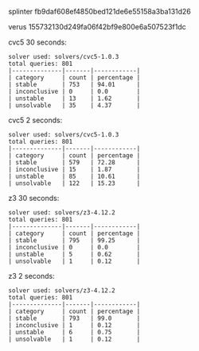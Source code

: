 splinter
fb9daf608ef4850bed121de6e55158a3ba131d26

verus
155732130d249fa06f42bf9e800e6a507523f1dc

cvc5 30 seconds: 

```
solver used: solvers/cvc5-1.0.3
total queries: 801
|--------------|-------|------------|
| category     | count | percentage |
| stable       | 753   | 94.01      |
| inconclusive | 0     | 0.0        |
| unstable     | 13    | 1.62       |
| unsolvable   | 35    | 4.37       |
```

cvc5 2 seconds: 
```
solver used: solvers/cvc5-1.0.3
total queries: 801
|--------------|-------|------------|
| category     | count | percentage |
| stable       | 579   | 72.28      |
| inconclusive | 15    | 1.87       |
| unstable     | 85    | 10.61      |
| unsolvable   | 122   | 15.23      |

```

z3 30 seconds:
```
solver used: solvers/z3-4.12.2
total queries: 801
|--------------|-------|------------|
| category     | count | percentage |
| stable       | 795   | 99.25      |
| inconclusive | 0     | 0.0        |
| unstable     | 5     | 0.62       |
| unsolvable   | 1     | 0.12       |
```

z3 2 seconds: 
```
solver used: solvers/z3-4.12.2
total queries: 801
|--------------|-------|------------|
| category     | count | percentage |
| stable       | 793   | 99.0       |
| inconclusive | 1     | 0.12       |
| unstable     | 6     | 0.75       |
| unsolvable   | 1     | 0.12       |
```
